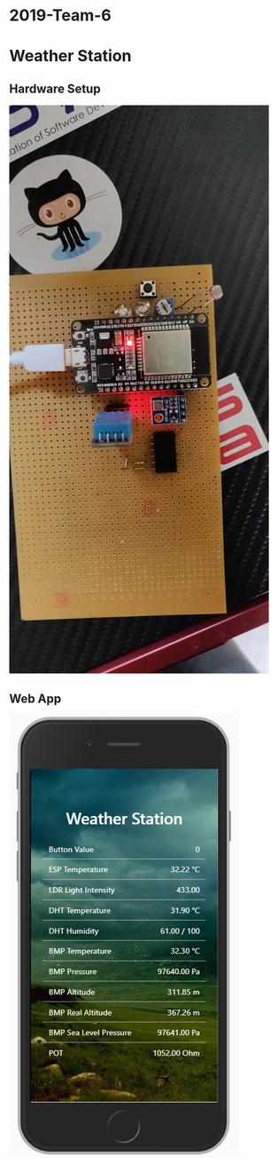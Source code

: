 # 2019-Team-6

# Weather Station

## Hardware Setup
![alt text](w.jpg)

## Web App
![alt text](p.png)
